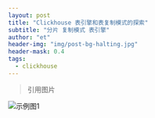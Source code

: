 ```yaml
---
layout: post
title: "Clickhouse 表引擎和表复制模式的探索"
subtitle: "分片 复制模式 表引擎"
author: "et"
header-img: "img/post-bg-halting.jpg"
header-mask: 0.4
tags:
  - clickhouse
---
```



>   引用图片   


![示例图1](https://raw.githubusercontent.com/liuyitian0/liuyitian0.github.io/master/img/in-post/post-kuaidi-2.jpg)
